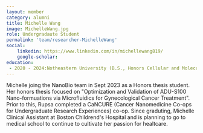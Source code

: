 ```yaml
---
layout: member
category: alumni
title: Michelle Wang
image: MichelleWang.jpg
role: Undergradaute Student
permalink: 'team/researcher-MichelleWang'
social:
    linkedin: https://www.linkedin.com/in/michellewang819/
    google-scholar: 
education:
 - 2020 - 2024:Notheastern University (B.S., Honors Cellular and Molecular Biology)
---
```


Michelle joing the NanoBio team in Sept 2023 as a Honors thesis student. Her honors thesis focused on "Optimization and Validation of ADU-S100 Nano-formuations via Microfluidics for Gynecological Cancer Treatment". Prior to this, Rupsa completed a CaNCURE (Cancer Nanomedicine Co-ops for Undergraduate Research Experiences) co-op. Since graduting, Michelle Clinical Assistant at Boston Childrend's Hospital and is planning to go to medical school to continue to cultivate her passion for healtcare.